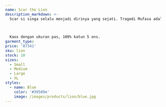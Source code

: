 ```yaml
---
name: Scar the Lion
description_markdown: >-
  Scar si singa selalu menjadi dirinya yang sejati. Tragedi Mufasa adalah celaan kecil dalam kehidupannya yang sejauh itu penuh kebaikan seperti seorang santo.
  

  
  Kaos dengan ukuran pas, 100% katun 5 ons.
garment_type:
price: '87341'
sku: lion
stock: 10
sizes:
  - Small
  - Medium
  - Large
  - XL
styles:
  - name: Blue
    color: '#39589e'
    image: /images/products/lion/blue.jpg
---
```

